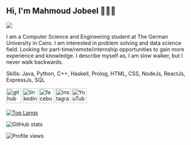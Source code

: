 
## Hi, I'm Mahmoud Jobeel 👋👨‍💻
![](https://github.com/mahmoudjobeel1)

I am a Computer Science and Engineering student at The German University in Cairo. I am interested in problem solving and data science field. Looking for part-time/remote/internship opportunities to gain more experience and knowledge. I describe myself as, I am slow walker, but I never walk backwards.

Skills: Java, Python, C++, Haskell, Prolog, HTML, CSS, NodeJs, ReactJs, ExpressJs, SQL



[<img src='https://cdn.jsdelivr.net/npm/simple-icons@3.0.1/icons/github.svg' alt='github' height='40'>](https://github.com/mahmoudjobeel1)  [<img src='https://cdn.jsdelivr.net/npm/simple-icons@3.0.1/icons/linkedin.svg' alt='linkedin' height='40'>](https://www.linkedin.com/in/mahmoud-jobeel-b6095017b//)  [<img src='https://cdn.jsdelivr.net/npm/simple-icons@3.0.1/icons/facebook.svg' alt='facebook' height='40'>](https://www.facebook.com/mahmoudjobeel)  [<img src='https://cdn.jsdelivr.net/npm/simple-icons@3.0.1/icons/instagram.svg' alt='instagram' height='40'>](https://www.instagram.com/mahmoudjobeel/)  [<img src='https://cdn.jsdelivr.net/npm/simple-icons@3.0.1/icons/youtube.svg' alt='YouTube' height='40'>](https://www.youtube.com/channel/UCZ0yLmBbIppOUpHhuHPNw2A)  

<!-- [![Top Langs](https://github-readme-stats.vercel.app/api/top-langs/?username=mahmoudjobeel1)](https://github.com/anuraghazra/github-readme-stats) -->
[![Top Langs](https://github-readme-stats.vercel.app/api/top-langs/?username=mahmoudjobeel1&layout=compact)](https://github.com/mahmoudjobeel1/github-readme-stats)


![GitHub stats](https://github-readme-stats.vercel.app/api?username=mahmoudjobeel1&show_icons=true)  

![Profile views](https://gpvc.arturio.dev/mahmoudjobeel1)  
